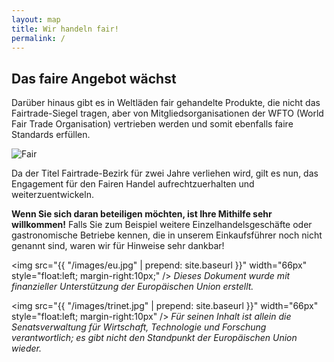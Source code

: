 ```yaml
---
layout: map
title: Wir handeln fair!
permalink: /
---
```



<!-- PLZ: http://fbinter.stadt-berlin.de/fb/wfs/geometry/senstadt/re_postleit?
REQUEST=GetCapabilities&SERVICE=WFS&VERSION=1.1.0-->


## Das faire Angebot wächst
Darüber hinaus gibt es in Weltläden fair gehandelte Produkte, die nicht das Fairtrade-Siegel tragen, aber von Mitgliedsorganisationen der WFTO (World Fair Trade Organisation) vertrieben werden und somit ebenfalls faire Standards erfüllen.

![Fair]({{site.baseurl}}/images/wir-handeln-fair.jpg)

Da der Titel Fairtrade-Bezirk für zwei Jahre verliehen wird, gilt es nun, das Engagement für den Fairen Handel aufrechtzuerhalten und weiterzuentwickeln.

**Wenn Sie sich daran beteiligen möchten, ist Ihre Mithilfe sehr willkommen!**
Falls Sie zum Beispiel weitere Einzelhandelsgeschäfte oder gastronomische Betriebe kennen, die in unserem Einkaufsführer noch nicht genannt sind, waren wir für Hinweise sehr dankbar!
  

<img src="{{ "/images/eu.jpg" | prepend: site.baseurl }}"  width="66px" style="float:left; margin-right:10px;" />
_Dieses Dokument wurde mit finanzieller Unterstützung der Europäischen Union erstellt._

<img src="{{ "/images/trinet.jpg" | prepend: site.baseurl }}"  width="66px" style="float:left; margin-right:10px" />
_Für seinen Inhalt ist allein die Senatsverwaltung für Wirtschaft, Technologie und Forschung verantwortlich; es gibt nicht den Standpunkt der Europäischen Union wieder._







